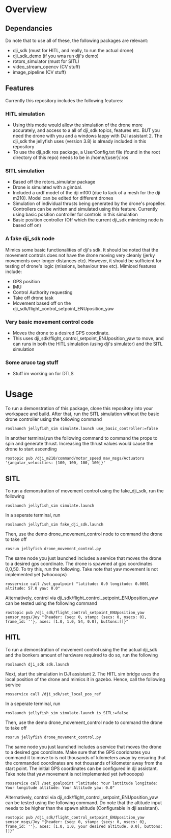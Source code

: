 # Overview

## Dependancies

Do note that to use all of these, the following packages are relevant:

- dji_sdk (must for HITL, and really, to run the actual drone)
- dji_sdk_demo (if you wna run dji's demo)
- rotors_simulator (must for SITL)
- video_stream_opencv (CV stuff)
- image_pipeline (CV stuff)

## Features
Currently this repository includes the following features: 

### HITL simulation

- Using this mode would allow the simulation of the drone more accurately, and access to a all of dji_sdk topics, features etc. BUT you need the drone   with you and a windows lappy with DJI assistant 2. The dji_sdk the jellyfish uses (version 3.8) is already included in this repository
- To use the dji_sdk ros package, a UserConfig.txt file (found in the root directory of this repo) needs to be in /home/{user}/.ros

### SITL simulation

- Based off the rotors_simulator package
- Drone is simulated with a gimbal.
- Included a urdf model of the dji m100 (due to lack of a mesh for the dji m210). Model can be edited for different drones
- Simulation of individual thrusts being generated by the drone's propeller. Controllers can be written and simulated using this feature. Currently       using basic position controller for controls in this simulation
- Basic position controller (Off which the current dji_sdk mimicing node is based off on)

### A fake dji_sdk node

Mimics some basic functionalities of dji's sdk. It should be noted that the movement controls does not have the drone moving very cleanly (jerky movements over longer distances etc). However, it should be sufficient for testing of drone's logic (missions, behaviour tree etc). Mimiced features include:

- GPS position
- IMU
- Control Authority requesting
- Take off drone task
- Movement based off on the dji_sdk/flight_control_setpoint_ENUposition_yaw

### Very basic movement control code 

- Moves the drone to a desired GPS coordinate. 
- This uses dji_sdk/flight_control_setpoint_ENUposition_yaw to move, and can runs in both the HITL simulation (using dji's simulator) and the SITL simulation

### Some aruco tag stuff 

- Stuff im working on for DTLS

# Usage

To run a demonstration of this package, clone this repository into your workspace and build. After that, run the SITL simulation without the basic drone controller using the following command

`
roslaunch jellyfish_sim simulate.launch use_basic_controller:=false
`

In another terminal,run the following command to command the props to spin and generate thrust. Increasing the thrust values would cause the drone to start ascending

`
rostopic pub /dji_m210/command/motor_speed mav_msgs/Actuators '{angular_velocities: [100, 100, 100, 100]}'
`

## SITL

To run a demonstration of movement control using the fake_dji_sdk, run the following 

`
roslaunch jellyfish_sim simulate.launch
`

In a seperate terminal, run

`
roslaunch jellyfish_sim fake_dji_sdk.launch
`

Then, use the demo drone_movement_control node to command the drone to take off

`
rosrun jellyfish drone_movement_control.py  
`

The same node you just launched includes a service that moves the drone to a desired gps coordinate. The drone is spawned at gps coordinates 0,0,50. To try this, run the following. Take note that yaw movement is not implemented yet (whoooops)

`
rosservice call /set_goalpoint "latitude: 0.0
longitude: 0.0001
altitude: 57.0
yaw: 0.0"
`

Alternatively, control via dji_sdk/flight_control_setpoint_ENUposition_yaw can be tested using the following command

`
rostopic pub /dji_sdk/flight_control_setpoint_ENUposition_yaw sensor_msgs/Joy "{header: {seq: 0, stamp: {secs: 0, nsecs: 0}, frame_id: ''}, axes: [1.0, 1.0, 54, 0.0], buttons:[]}"
`

## HITL

To run a demonstration of movement control using the the actual dji_sdk and the bonkers amount of hardware required to do so, run the following 

`
roslaunch dji_sdk sdk.launch
`

Next, start the simulation in DJI assistant 2. The HITL sim bridge uses the local position of the drone and mimics it in gazebo. Hence, call the following service

`
rosservice call /dji_sdk/set_local_pos_ref
`

In a seperate terminal, run

`
roslaunch jellyfish_sim simulate.launch is_SITL:=false
`

Then, use the demo drone_movement_control node to command the drone to take off

`
rosrun jellyfish drone_movement_control.py  
`

The same node you just launched includes a service that moves the drone to a desired gps coordinate. Make sure that the GPS cooridnates you command it to move to is not thousands of kilometers away by ensuring that the commanded coordinates are not thousands of kilometer away from the start point. The initial GPS coordinates can be configured in dji assistant. Take note that yaw movement is not implemented yet (whoooops)

`
rosservice call /set_goalpoint "latitude: Your lattitude
longitude: Your longitude
altitude: Your Altitude
yaw: 0.0"
`

Alternatively, control via dji_sdk/flight_control_setpoint_ENUposition_yaw can be tested using the following command. Do note that the altitude input needs to be higher than the spawn altitude (Configurable in dji assistant).

`
rostopic pub /dji_sdk/flight_control_setpoint_ENUposition_yaw sensor_msgs/Joy "{header: {seq: 0, stamp: {secs: 0, nsecs: 0}, frame_id: ''}, axes: [1.0, 1.0, your desired altitude, 0.0], buttons:[]}"
`

